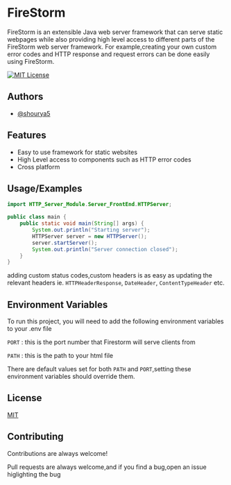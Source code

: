 
# FireStorm

FireStorm is an extensible Java web server framework that can serve static webpages while also providing high level access to different parts of the FireStorm web server framework. For example,creating your own custom error codes and HTTP response and request errors can be done easily using FireStorm.



[![MIT License](https://img.shields.io/badge/License-MIT-green.svg)](https://choosealicense.com/licenses/mit/)


## Authors

- [@shourya5](https://github.com/shourya5)


## Features

- Easy to use framework for static websites
- High Level access to components such as HTTP error codes
- Cross platform


## Usage/Examples

```Java
import HTTP_Server_Module.Server_FrontEnd.HTTPServer;

public class main {
    public static void main(String[] args) {
        System.out.println("Starting server");
        HTTPServer server = new HTTPServer();
        server.startServer();
        System.out.println("Server connection closed");
    }
}
```
adding custom status codes,custom headers is as easy as updating the relevant headers ie. `HTTPHeaderResponse`, `DateHeader`, `ContentTypeHeader` etc.


## Environment Variables

To run this project, you will need to add the following environment variables to your .env file

`PORT` : this  is the port number that Firestorm will serve clients from

`PATH` : this is the path to your html file

There are default values set for both `PATH` and `PORT`,setting these environment variables should override them.
## License

[MIT](https://choosealicense.com/licenses/mit/)


## Contributing

Contributions are always welcome!

Pull requests are always welcome,and if you find a bug,open an issue higlighting the bug 


